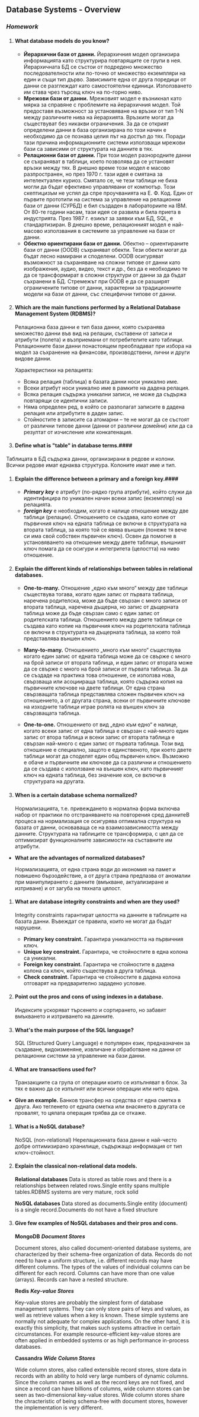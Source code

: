 ## Database Systems - Overview ##
### _Homework_ ###

1. #### What database models do you know? ####
	
	- **Йерархични бази от данни.**	Йерархичния модел организира информацията като структурира повтарящите се групи в нея. Йерархичната БД се състои от подредено множество последователности или по-точно от множество екземпляри на един и същи тип дърво. Зависимите една от друга поредици от данни се разглеждат като самостоятелни единици. Използването им става чрез търсещ ключ на по-горно ниво.
	- **Мрежови бази от данни.** Мрежовият модел е възникнал като мярка за справяне с проблемите на йерархичния модел. Той предоставя възможност за установяване на връзки от тип 1-N между различните нива на йерархията. Връзките могат да съществуват без никакви ограничения. За да се открият определени данни в база организирана по този начин е необходимо да се познава целия път на достъп до тях. Поради тази причина информационните системи използващи мрежови бази са зависими от структурата на данните в тях.
	- **Релационни бази от данни.** При този модел разнородните данни се съхраняват в таблици, което позволява да се установят връзки между тях. В днешно време този модел е масово разпространен, но през 1970 г. тази идея е смятана за интелектуален куриоз. Смятало се, че тези таблици не биха могли да бъдат ефективно управлявани от компютър. Този скептицизъм не успял да спре проучванията на Е. Ф. Код. Един от първите прототипи на система за управление на релационни бази от данни (СУРБД) е бил създаден в лабораториите на IBM. От 80-те години насам, тази идея се развила и била приета в индустрията. През 1987 г. езикът за заявки към БД, SQL, е стандартизиран. В днешно време, релационният модел е най-масово използвания в системите за управление на бази от данни.
	- **Обектно ориентирани бази от данни.** Обектно – ориентираните бази от данни (OODB) съхраняват обекти. Тези обекти могат да бъдат лесно намирани и споделени. OODB осигуряват възможност за съхраняване на сложни типове от данни като изображения, аудио, видео, текст и др., без да е необходимо те да се трансформират в сложни структури от данни за да бъдат съхранени в БД. Стремежът при OODB е да се разширят ограничените типове от данни, характерни за традиционните модели на бази от данни, със специфични типове от данни.

1. #### Which are the main functions performed by a Relational Database Management System (RDBMS)? ####
	Релационна база данни е тип база данни, която съхранява множество данни във вид на релации, съставени от записи и атрибути (полета) и възприемани от потребителите като таблици. Релационните бази данни понастоящем преобладават при избора на модел за съхранение на финансови, производствени, лични и други видове данни.

	Характеристики на релацията:
	- Всяка релация (таблица) в базата данни носи уникално име.
	- Всеки атрибут носи уникално име в рамките на дадена релация.
	- Всяка релация съдържа уникални записи, не може да съдържа повтарящи се идентични записи.
	- Няма определен ред, в който се разполагат записите в дадена релация или атрибутите в даден запис.
	- Стойностите в записите са атомарни – те не могат да се състоят от различни типове данни (данни от различни домейни) или да са резултат от изчисление или конкатенация.


1. #### Define what is "table" in database terms.####
Таблицата в БД съдържа данни, организирани в редове и колони. Всички редове имат еднаква структура. Колоните имат име и тип.

1. #### Explain the difference between a primary and a foreign key.####

	- ***Primary key*** е атрибут (по-рядко група атрибути), който служи да идентифицира по уникален начин всеки запис (екземпляр) на релацията.
	- ***foreign key*** е необходим, когато е налице отношение между две таблици (релации). Отношението се създава, като копие от първичния ключ на едната таблица се включи в структурата на втората таблица, за която той се явява външен (понеже тя вече си има свой собствен първичен ключ). Освен да помогне в установяването на отношение между двете таблици, външният ключ помага да се осигури и интегритета (целостта) на ниво отношение.

1. #### Explain the different kinds of relationships between tables in relational databases.
	- **One-to-many.** Отношение „едно към много“ между две таблици съществува тогава, когато един запис от първата таблица, наречена родителска, може да бъде свързан с много записи от втората таблица, наречена дъщерна, но запис от дъщерната таблица може да бъде свързан само с един запис от родителската таблица. Отношението между двете таблици се създава като копие на първичния ключ на родителската таблица се включи в структурата на дъщерната таблица, за която той представлява външен ключ.

	- **Many-to-many.** Отношението „много към много“ съществува когато един запис от едната таблица може да се свърже с много на брой записи от втората таблица, и един запис от втората може да се свърже с много на брой записи от първата таблица. За да се създаде на практика това отношение, се използва нова, свързваща или асоциираща таблица, която съдържа копия на първичните ключове на двете таблици. От една страна свързващата таблица представлява сложен първичен ключ на отношението, а от другата страна, всеки от първичните ключове на изходните таблици играе ролята на външен ключ за свързващата таблица.


	- **One-to-one.** Отношението от вид „едно към едно“ е налице, когато всеки запис от една таблица е свързан с най-много един запис от втора таблица и всеки запис от втората таблица е свързан най-много с един запис от първата таблица. Този вид отношение е специално, защото е единственото, при което двете таблици могат да споделят един общ първичен ключ. Възможно е обаче и първичните им ключове да са различни и отношението да се създава с използване на външен ключ, като първичният ключ на едната таблица, без значение коя, се включи в структурата на другата.

1. #### When is a certain database schema normalized? ####
	Нормализацията, т.е. привеждането в нормална форма включва набор от практики по отстраняването на повторения сред даннитеВ процеса на нормализация се осигурява оптимална структура на базата от данни, основаваща се на взаимозависимостта между данните. Структурата на таблиците се трансформира, с цел да се оптимизират функционалните зависимости на съставните им атрибути.

  * **What are the advantages of normalized databases?**
	
	Нормализацията, от една страна води до икономия на памет и повишено бързодействие, а от друга страна предпазва от аномалии при манипулирането с данните (вмъкване, актуализиране и изтриване) и от загуба на тяхната цялост. 
1. #### What are database integrity constraints and when are they used?
	Integrity constraints  гарантират целостта на данните в таблиците на базата данни. Въвеждат се правила, които не могат да бъдат нарушени.
	
	- **Primary key constraint.** Гарантира уникалността на първичния ключ.
	- **Unique key constraint.** Гарантира, че стойностите в една колона са уникални.
	- **Foreign key constraint.** Гарантира че стойностите в дадена колона са ключ, който съществува в друга таблица.
	- **Check constraint.** Гарантира че стойностите в дадена колона отговарят на предварително зададено условие.

1. #### Point out the pros and cons of using indexes in a database.
	Индексите ускоряват търсенето и сортирането, но забавят вмъкването и изтриването на данните.

1. #### What's the main purpose of the SQL language?
	SQL (Structured Query Language) е популярен език, предназначен за създаване, видоизменяне, извличане и обработване на данни от релационни системи за управление на бази данни.

1. #### What are transactions used for?
	Транзакциите са група от операции които се изпълняват в блок. За тях е важно да се изпълнят или всички операции или нито една.
  * **Give an example.**
	Банков трансфер на средства от една сметка в друга. Ако тегленето от едната сметка или внасянето в другата се провалят, то цялата операция трябва да се откаже.

1. #### What is a NoSQL database?
	NoSQL (non-relational)  Нерелационната база данни е най-често добре оптимизирано хранилище, съдържащо информация от тип ключ-стойност.

1. #### Explain the classical non-relational data models.
	**Relational databases**
	Data is stored as table rows and there is a relationships between related rows.Single entity spans multiple tables.RDBMS systems are very mature, rock solid

	**NoSQL databases**
	Data stored as documents.Single entity (document) is a single record.Documents do not have a fixed structure

1. #### Give few examples of NoSQL databases and their pros and cons.
	**MongoDB** ***Document Stores***

	Document stores, also called document-oriented database systems, are characterized by their schema-free organization of data.	Records do not need to have a uniform structure, i.e. different records may have different columns.	The types of the values ​​of individual columns can be different for each record.
	Columns can have more than one value (arrays).
	Records can have a nested structure.
	
	**Redis** ***Key-value Stores***

	Key-value stores are probably the simplest form of database management systems. They can only store pairs of keys and values, as well as retrieve values when a key is known.
	These simple systems are normally not adequate for complex applications. On the other hand, it is exactly this simplicity, that makes such systems attractive in certain circumstances. For example resource-efficient key-value stores are often applied in embedded systems or as high performance in-process databases.

	**Cassandra** ***Wide Column Stores***

	Wide column stores, also called extensible record stores, store data in records with an ability to hold very large numbers of dynamic columns. Since the column names as well as the record keys are not fixed, and since a record can have billions of columns, wide column stores can be seen as two-dimensional key-value stores.
	Wide column stores share the chracteristic of being schema-free with document stores, however the implementation is very different.